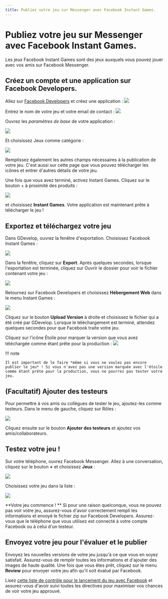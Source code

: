```yaml
---
title: Publiez votre jeu sur Messenger avec Facebook Instant Games.
---
```

# Publiez votre jeu sur Messenger avec Facebook Instant Games.

Les jeux Facebook Instant Games sont des jeux auxquels vous pouvez jouer avec vos amis sur Facebook Messenger.

## Créez un compte et une application sur Facebook Developers.

Allez sur [Facebook Developers](https://developers.facebook.com/apps/) et créez une application : 
![](/gdevelop5/publishing/facebook-add-new-app.png)

Entrez le nom de votre jeu et votre email de contact :
![](/gdevelop5/publishing/facebook-create-app.png)

Ouvrez les *paramètres de base* de votre application :

![](/gdevelop5/publishing/facebook-games-settings-basic.png)

Et choisissez Jeux comme catégorie :

![](/gdevelop5/publishing/facebook-games-category.png)

Remplissez également les autres champs nécessaires à la publication de votre jeu. C'est aussi sur cette page que vous pouvez télécharger les icônes et entrer d'autres détails de votre jeu.

Une fois que vous avez terminé, activez Instant Games. Cliquez sur le bouton + à proximité des produits :

![](/gdevelop5/publishing/facebook-app-add-product.png)

et choisissez **Instant Games**. Votre application est maintenant prête à télécharger le jeu !

## Exportez et téléchargez votre jeu

Dans GDevelop, ouvrez la fenêtre d'exportation. Choisissez Facebook Instant Games :

![](/gdevelop5/publishing/gdevelop-export-facebook.png)

Dans la fenêtre, cliquez sur **Export**. Après quelques secondes, lorsque l'exportation est terminée, cliquez sur Ouvrir le dossier pour voir le fichier contenant votre jeu :

![](/gdevelop5/publishing/gdevelop-export-facebook-done-with-file.png)

Retournez sur Facebook Developers et choisissez **Hébergement Web** dans le menu Instant Games  :

![](/gdevelop5/publishing/facebook-web-hosting-menu.png)

Cliquez sur le bouton **Upload Version** à droite et choisissez le fichier qui a été créé par GDevelop.
Lorsque le téléchargement est terminé, attendez quelques secondes pour que Facebook traite votre jeu.

Cliquez sur l'icône Étoile pour marquer la version que vous avez téléchargée comme étant prête pour la production :
![](/gdevelop5/publishing/facebook-instant-game-production.png)

!!! note

    Il est important de le faire *même si vous ne voulez pas encore publier le jeu* ! Si vous n'avez pas une version marquée avec l'étoile comme étant prête pour la production, vous ne pourrez pas tester votre jeu.

## (Facultatif) Ajouter des testeurs

Pour permettre à vos amis ou collègues de tester le jeu, ajoutez-les comme testeurs. Dans le menu de gauche, cliquez sur Rôles :

![](/gdevelop5/publishing/facebook-games-roles-menu.png)

Cliquez ensuite sur le bouton **Ajouter des testeurs** et ajoutez vos amis/collaborateurs.

## Testez votre jeu !

Sur votre téléphone, ouvrez Facebook Messenger. Allez à une conversation, cliquez sur le bouton **+** et choisissez **Jeux** :

![](/gdevelop5/publishing/messenger-games-option.png)

Choisissez votre jeu dans la liste :

![](/gdevelop5/publishing/messenger-games-list.jpg)

**Votre jeu commence ! ** Si pour une raison quelconque, vous ne pouvez pas voir votre jeu, assurez-vous d'avoir correctement rempli les informations et envoyé le fichier zip sur Facebook Developers.  Assurez-vous que le téléphone que vous utilisez est connecté à votre compte Facebook ou à celui d'un testeur.

## Envoyez votre jeu pour l'évaluer et le publier

Envoyez les nouvelles versions de votre jeu jusqu'à ce que vous en soyez satisfait. Assurez-vous de remplir toutes les informations et d'ajouter des images de haute qualité. Une fois que vous êtes prêt, cliquez sur le menu **Review** pour envoyer votre jeu afin qu'il soit évalué par Facebook.

Lisez [cette liste de contrôle pour le lancement du jeu avec Facebook](https://developers.facebook.com/docs/games/instant-games/getting-started/launch-checklist) et assurez-vous d'avoir suivi toutes les directives pour maximiser vos chances de voir votre jeu approuvé.
